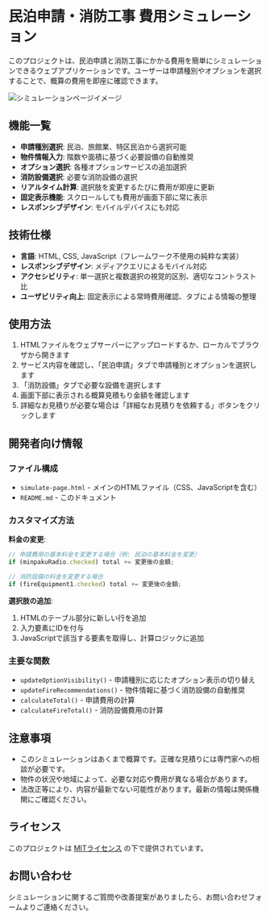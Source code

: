 # 民泊申請・消防工事 費用シミュレーション

このプロジェクトは、民泊申請と消防工事にかかる費用を簡単にシミュレーションできるウェブアプリケーションです。ユーザーは申請種別やオプションを選択することで、概算の費用を即座に確認できます。

![シミュレーションページイメージ](screenshot.png)

## 機能一覧

- **申請種別選択**: 民泊、旅館業、特区民泊から選択可能
- **物件情報入力**: 階数や面積に基づく必要設備の自動推奨
- **オプション選択**: 各種オプションサービスの追加選択
- **消防設備選択**: 必要な消防設備の選択
- **リアルタイム計算**: 選択肢を変更するたびに費用が即座に更新
- **固定表示機能**: スクロールしても費用が画面下部に常に表示
- **レスポンシブデザイン**: モバイルデバイスにも対応

## 技術仕様

- **言語**: HTML, CSS, JavaScript（フレームワーク不使用の純粋な実装）
- **レスポンシブデザイン**: メディアクエリによるモバイル対応
- **アクセシビリティ**: 単一選択と複数選択の視覚的区別、適切なコントラスト比
- **ユーザビリティ向上**: 固定表示による常時費用確認、タブによる情報の整理

## 使用方法

1. HTMLファイルをウェブサーバーにアップロードするか、ローカルでブラウザから開きます
2. サービス内容を確認し、「民泊申請」タブで申請種別とオプションを選択します
3. 「消防設備」タブで必要な設備を選択します
4. 画面下部に表示される概算見積もり金額を確認します
5. 詳細なお見積りが必要な場合は「詳細なお見積りを依頼する」ボタンをクリックします

## 開発者向け情報

### ファイル構成

- `simulate-page.html` - メインのHTMLファイル（CSS、JavaScriptを含む）
- `README.md` - このドキュメント

### カスタマイズ方法

**料金の変更**:
```javascript
// 申請費用の基本料金を変更する場合（例: 民泊の基本料金を変更）
if (minpakuRadio.checked) total += 変更後の金額;

// 消防設備の料金を変更する場合
if (fireEquipment1.checked) total += 変更後の金額;
```

**選択肢の追加**:
1. HTMLのテーブル部分に新しい行を追加
2. 入力要素にIDを付与
3. JavaScriptで該当する要素を取得し、計算ロジックに追加

### 主要な関数

- `updateOptionVisibility()` - 申請種別に応じたオプション表示の切り替え
- `updateFireRecommendations()` - 物件情報に基づく消防設備の自動推奨
- `calculateTotal()` - 申請費用の計算
- `calculateFireTotal()` - 消防設備費用の計算

## 注意事項

- このシミュレーションはあくまで概算です。正確な見積りには専門家への相談が必要です。
- 物件の状況や地域によって、必要な対応や費用が異なる場合があります。
- 法改正等により、内容が最新でない可能性があります。最新の情報は関係機関にご確認ください。

## ライセンス

このプロジェクトは [MITライセンス](LICENSE) の下で提供されています。

## お問い合わせ

シミュレーションに関するご質問や改善提案がありましたら、お問い合わせフォームよりご連絡ください。 